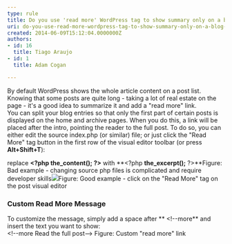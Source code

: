 ```yaml
---
type: rule
title: Do you use 'read more' WordPress tag to show summary only on a blog list?
uri: do-you-use-read-more-wordpress-tag-to-show-summary-only-on-a-blog-list
created: 2014-06-09T15:12:04.0000000Z
authors:
- id: 16
  title: Tiago Araujo
- id: 1
  title: Adam Cogan

---
```


 ​By default WordPress shows the whole article content on a post list. Knowing that some posts are quite long - taking a lot of real estate on the page - it's a good idea to summarize it and add a "read more" link.​  
You can split your blog entries so that only the first part of certain posts is displayed on the home and archive pages. When you do this, a link will be placed after the intro, pointing the reader to the full post.
  To do so, you can either edit the source index.php (or similar) file; or just click the "Read More" tag button in the first ​row of the visual editor toolbar (or press **Alt+Shift+T**): 

replace **&lt;?php the\_content(); ?&gt;** with **&lt;?php ****the\_excerpt();**** ?&gt;**Figure: Bad example - changing source php files is complicated​ and require developer skills​![](/WebSites/RulesToBetterWordPress/PublishingImages/readmore-tag.png)Figure: Good example - click on the "Read More" tag on the post visual editor
### Custom Read More Message
 To customize the message, simply add a space after  ** &lt;!--more** and insert the text you want to show:  
&lt;!--more           Read the full post​--&gt;
Figure: Custom "read more" link​   
